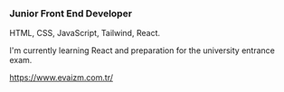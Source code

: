 ### Junior Front End Developer
HTML, CSS, JavaScript, Tailwind, React.

I'm currently learning React and preparation for the university entrance exam.

https://www.evaizm.com.tr/
